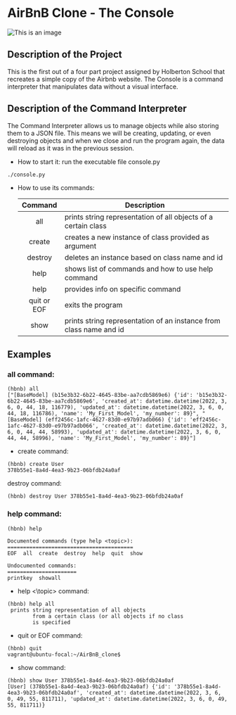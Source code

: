 # AirBnB Clone - The Console

![This is an image](https://holbertonintranet.s3.amazonaws.com/uploads/medias/2018/6/65f4a1dd9c51265f49d0.png?X-Amz-Algorithm=AWS4-HMAC-SHA256&X-Amz-Credential=AKIARDDGGGOU5BHMTQX4%2F20220305%2Fus-east-1%2Fs3%2Faws4_request&X-Amz-Date=20220305T221520Z&X-Amz-Expires=86400&X-Amz-SignedHeaders=host&X-Amz-Signature=ac0e5392e017cf530fc22964d286ed29d62bd91a83b25c32ee135d4ac23cc81d)

## Description of the Project

This is the first out of a four part project assigned by Holberton School
that recreates a simple copy of the Airbnb website. The Console is a
command interpreter that manipulates data without a visual interface.

## Description of the Command Interpreter

The Command Interpreter allows us to manage objects while also storing them to a JSON file.
This means we will be creating, updating, or even destroying objects and when we close and run
the program again, the data will reload as it was in the previous session.

  * How to start it:  run the executable file console.py
```
./console.py
```
  * How to use its commands:

     | Command       |  Description                                                       |
     |     :---:     | -----------------------------------------------------------------  |
     | all           | prints string representation of all objects of a certain class     |
     | create        | creates a new instance of class provided as argument               |
     | destroy       | deletes an instance based on class name and id                     |
     | help          | shows list of commands and how to use help command                 |
     | help <topic>  | provides info on specific command                                  |
     | quit or EOF   | exits the program                                                  |
     | show          | prints string representation of an instance from class name and id |

## Examples

### all command:
```
(hbnb) all
["[BaseModel] (b15e3b32-6b22-4645-83be-aa7cdb5869e6) {'id': 'b15e3b32-6b22-4645-83be-aa7cdb5869e6', 'created_at': datetime.datetime(2022, 3, 6, 0, 44, 18, 116779), 'updated_at': datetime.datetime(2022, 3, 6, 0, 44, 18, 116786), 'name': 'My_First_Model', 'my_number': 89}", "[BaseModel] (eff2456c-1afc-4627-83d0-e97b97adb066) {'id': 'eff2456c-1afc-4627-83d0-e97b97adb066', 'created_at': datetime.datetime(2022, 3, 6, 0, 44, 44, 58993), 'updated_at': datetime.datetime(2022, 3, 6, 0, 44, 44, 58996), 'name': 'My_First_Model', 'my_number': 89}"]

```
  * create command:
```
(hbnb) create User
378b55e1-8a4d-4ea3-9b23-06bfdb24a0af
```

  destroy command:
```
(hbnb) destroy User 378b55e1-8a4d-4ea3-9b23-06bfdb24a0af
```
### help command:
```
(hbnb) help

Documented commands (type help <topic>):
========================================
EOF  all  create  destroy  help  quit  show

Undocumented commands:
======================
printkey  showall
```
  * help <\topic> command:
```
(hbnb) help all
 prints string representation of all objects
        from a certain class (or all objects if no class
        is specified
```
  * quit or EOF command:
```
(hbnb) quit
vagrant@ubuntu-focal:~/AirBnB_clone$
```
  * show command:
```
(hbnb) show User 378b55e1-8a4d-4ea3-9b23-06bfdb24a0af
[User] (378b55e1-8a4d-4ea3-9b23-06bfdb24a0af) {'id': '378b55e1-8a4d-4ea3-9b23-06bfdb24a0af', 'created_at': datetime.datetime(2022, 3, 6, 0, 49, 55, 811711), 'updated_at': datetime.datetime(2022, 3, 6, 0, 49, 55, 811711)}
```
